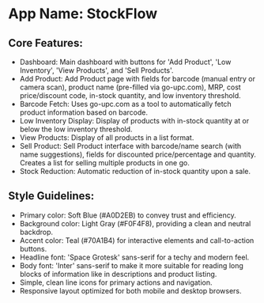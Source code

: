 # **App Name**: StockFlow

## Core Features:

- Dashboard: Main dashboard with buttons for 'Add Product', 'Low Inventory', 'View Products', and 'Sell Products'.
- Add Product: Add Product page with fields for barcode (manual entry or camera scan), product name (pre-filled via go-upc.com), MRP, cost price/discount code, in-stock quantity, and low inventory threshold.
- Barcode Fetch: Uses go-upc.com as a tool to automatically fetch product information based on barcode.
- Low Inventory Display: Display of products with in-stock quantity at or below the low inventory threshold.
- View Products: Display of all products in a list format.
- Sell Product: Sell Product interface with barcode/name search (with name suggestions), fields for discounted price/percentage and quantity. Creates a list for selling multiple products in one go.
- Stock Reduction: Automatic reduction of in-stock quantity upon a sale.

## Style Guidelines:

- Primary color: Soft Blue (#A0D2EB) to convey trust and efficiency.
- Background color: Light Gray (#F0F4F8), providing a clean and neutral backdrop.
- Accent color: Teal (#70A1B4) for interactive elements and call-to-action buttons.
- Headline font: 'Space Grotesk' sans-serif for a techy and modern feel.
- Body font: 'Inter' sans-serif to make it more suitable for reading long blocks of information like in descriptions and product listing.
- Simple, clean line icons for primary actions and navigation.
- Responsive layout optimized for both mobile and desktop browsers.